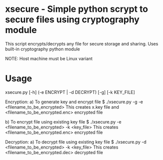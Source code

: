 
xsecure - Simple python scrypt to secure files using cryptography module
========================================================================
This script encrypts/decrypts any file for secure storage and sharing.
Uses built-in cryptography python module

NOTE: Host machine must be Linux variant

Usage
=====
xsecure.py [-h] (-e ENCRYPT | -d DECRYPT) [-g] [-k KEY_FILE]

Encryption:
a) To generate key and encrypt file
    $ ./xsecure.py -g -e <filename_to_be_encrypted>
    This creates x.key file and <filename_to_be_encrypted.enc> encrypted file

b) To encrypt file using existing key file
    $ ./xsecure.py -e <filename_to_be_encrypted> -k <key_file>
    This creates <filename_to_be_encrypted.enc> encrypted file

Decryption:
a) To decrypt file using existing key file
    $ ./xsecure.py -d <filename_to_be_encrypted> -k <key_file>
    This creates <filename_to_be_encrypted.dec> decrypted file
